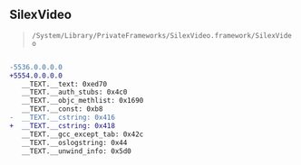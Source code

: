 ## SilexVideo

> `/System/Library/PrivateFrameworks/SilexVideo.framework/SilexVideo`

```diff

-5536.0.0.0.0
+5554.0.0.0.0
   __TEXT.__text: 0xed70
   __TEXT.__auth_stubs: 0x4c0
   __TEXT.__objc_methlist: 0x1690
   __TEXT.__const: 0xb8
-  __TEXT.__cstring: 0x416
+  __TEXT.__cstring: 0x418
   __TEXT.__gcc_except_tab: 0x42c
   __TEXT.__oslogstring: 0x44
   __TEXT.__unwind_info: 0x5d0

```
